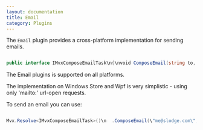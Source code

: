 ```yaml
---
layout: documentation
title: Email
category: Plugins
---
```

The `Email` plugin provides a cross-platform implementation for sending emails.
```c# 

public interface IMvxComposeEmailTask\n{\nvoid ComposeEmail(string to, string cc, string subject, string body, bool isHtml);\n}",
```
The Email plugins is supported on all platforms.

The implementation on Windows Store and Wpf is very simplistic - using only 'mailto:' url-open requests.

To send an email you can use:
```c# 

Mvx.Resolve<IMvxComposeEmailTask>()\n  .ComposeEmail(\"me@slodge.com\", \n                string.Empty, \n                \"MvvmCross Email\",\n                \"I <3 MvvmCross\",\n                false);",
```
